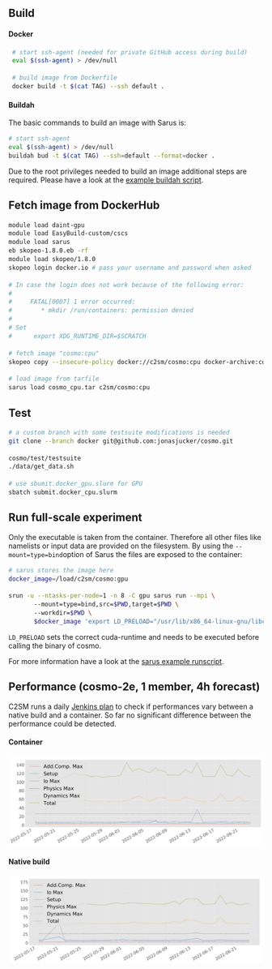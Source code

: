 ## Build
#### Docker

```bash
 # start ssh-agent (needed for private GitHub access during build)
 eval $(ssh-agent) > /dev/null
 
 # build image from Dockerfile
 docker build -t $(cat TAG) --ssh default .
 ```
 
 #### Buildah
 The basic commands to build an image with Sarus is:
 ```bash
# start ssh-agent
eval $(ssh-agent) > /dev/null
 buildah bud -t $(cat TAG) --ssh=default --format=docker .
 ```
 Due to the root privileges needed to build an image additional steps are required.
 Please have a look at the [example buildah script](../buildah.slurm).
## Fetch image from DockerHub

```bash
module load daint-gpu
module load EasyBuild-custom/cscs 
module load sarus
eb skopeo-1.8.0.eb -rf
module load skopeo/1.8.0
skopeo login docker.io # pass your username and password when asked

# In case the login does not work because of the following error:
#
#     FATAL[0007] 1 error occurred:
#	     * mkdir /run/containers: permission denied
# 
# Set 
#      export XDG_RUNTIME_DIR=$SCRATCH

# fetch image "cosmo:cpu"
skopeo copy --insecure-policy docker://c2sm/cosmo:cpu docker-archive:cosmo_cpu.tar

# load image from tarfile
sarus load cosmo_cpu.tar c2sm/cosmo:cpu
```

## Test
```bash
# a custom branch with some testsuite modifications is needed
git clone --branch docker git@github.com:jonasjucker/cosmo.git

cosmo/test/testsuite
./data/get_data.sh

# use sbumit.docker_gpu.slurm for GPU
sbatch submit.docker_cpu.slurm
```

## Run full-scale experiment
Only the executable is taken from the container. Therefore all other files like namelists or input data
are provided on the filesystem.
By using the `--mount=type=bind`option of Sarus the files are exposed to the container:

```bash
# sarus stores the image here
docker_image=/load/c2sm/cosmo:gpu

srun -u --ntasks-per-node=1 -n 8 -C gpu sarus run --mpi \                                                        
       --mount=type=bind,src=$PWD,target=$PWD \                                                                  
       --workdir=$PWD \                                                                                          
       $docker_image 'export LD_PRELOAD="/usr/lib/x86_64-linux-gnu/libcuda.so" && /root/cosmo_gpu'
```
`LD_PRELOAD` sets the correct cuda-runtime and needs to be executed before calling the binary of cosmo.

For more information have a look at the [sarus example runscript](../submit.docker.slurm).

## Performance (cosmo-2e, 1 member, 4h forecast)
C2SM runs a daily [Jenkins plan](https://jenkins-mch.cscs.ch/view/C2SM/job/container_benchmark/) to check if performances vary between a native build and a container.
So far no significant difference between the performance could be detected.

#### Container
![container](images/performance_container.png)
#### Native build
![native-build](images/performance_native_build.png)
